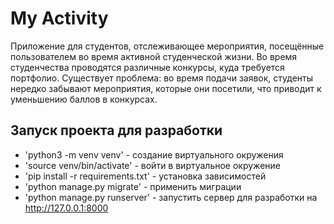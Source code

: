 # My Activity

Приложение для студентов, отслеживающее мероприятия, посещённые пользователем во время активной студенческой жизни.
Во время студенчества проводятся различные конкурсы, куда требуется портфолио. Существует проблема: во время подачи заявок, студенты нередко забывают мероприятия, которые они посетили, что приводит к уменьшению баллов в конкурсах.

## Запуск проекта для разработки

- 'python3 -m venv venv' - создание виртуального окружения
- 'source venv/bin/activate' - войти в виртуальное окружение
- 'pip install -r requirements.txt' - установка зависимостей
- 'python manage.py migrate' - применить миграции
- 'python manage.py runserver' - запустить сервер для разработки на http://127.0.0.1:8000